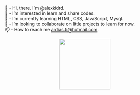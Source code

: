 👋 - Hi, there. I’m @alexkidrd. <br> 
👀 - I’m interested in learn and share codes. <br>
🌱 - I’m currently learning HTML, CSS, JavaScript, Mysql. <br>
💞️ - I’m looking to collaborate on little projects to learn for now. <br>
📫 - How to reach me ardias.ti@hotmail.com. <br>


<div align="center">
  <a href="https://github.com/alexkidrd">
  <img height="160em" src="https://github-readme-stats.vercel.app/api?username=alexkidrd&show_icons=true&theme=dark&include_all_commits=true&count_private=true"/>

</div>
